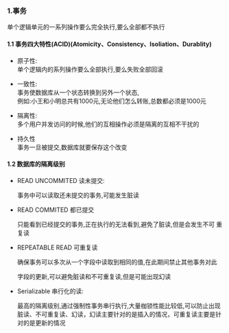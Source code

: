 ### 1.事务

单个逻辑单元的一系列操作要么完全执行,要么全部都不执行

#### 1.1 事务四大特性\(ACID\)\(Atomicity、Consistency、Isoliation、Durablity\)

* 原子性:  
  单个逻辑内的系列操作要么全部执行,要么失败全部回滚

* 一致性:  
  事务使数据库从一个状态转换到另外一个状态,  
  例如:小王和小明总共有1000元,无论他们怎么转账,总数都必须是1000元

* 隔离性:  
  多个用户并发访问的时候,他们的互相操作必须是隔离的互相不干扰的

* 持久性  
  事务一旦被提交,数据库就要保存这个改变

#### 1.2 数据库的隔离级别

* READ UNCOMMITED 读未提交:

  事务中可以读取还未提交的事务,可能发生脏读

* READ COMMITED 都已提交

  只能看到已经提交的事务,正在执行的无法看到,避免了脏读,但是会发生不可 重复读

* REPEATABLE READ 可重复读

  确保事务可以多次从一个字段中读取到相同的值,在此期间禁止其他事务对此

  字段的更新,可以避免脏读和不可重复读,但是可能出现幻读

* Serializable 串行化的读:

  最高的隔离级别,通过强制性事务串行执行,大量枷锁性能比较低,可以防止出现脏读、不可重复读、幻读，幻读主要针对的是插入的情况，可重复读主要是针对的是更新的情况



